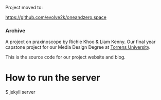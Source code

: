 Project moved to:

https://github.com/evolve2k/oneandzero.space

### Archive

A project on praxinoscope by Richie Khoo & Liam Kenny.
Our final year capstone project for our Media Design Degree at [Torrens University](https://tua.edu.au).

This is the source code for our project website and blog.

How to run the server
=====================

$ jekyll server


